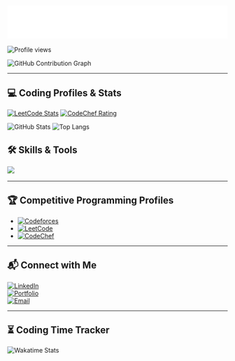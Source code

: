 <p align="center">
  <img src="https://raw.githubusercontent.com/pritamundhe/pritamundhe/main/name.svg" alt="Pritam M." />
</p>

<!-- Komarev profile views -->
![Profile views](https://komarev.com/ghpvc/?username=pritamundhe&label=Profile%20Views&color=0e75b6&style=flat)


![GitHub Contribution Graph](https://github-readme-activity-graph.vercel.app/graph?username=pritamundhe&theme=tokyo-night)  

---

## 💻 Coding Profiles & Stats

[![LeetCode Stats](https://leetcode-stats.vercel.app/api?username=pritamundhe&theme=dark)](https://leetcode.com/pritamundhe)
[![CodeChef Rating](https://img.shields.io/badge/CodeChef-pritamundhe-orange)](https://www.codechef.com/users/pritamundhe)

![GitHub Stats](https://github-readme-stats.vercel.app/api?username=pritamundhe&show_icons=true&theme=dark)
![Top Langs](https://github-readme-stats.vercel.app/api/top-langs/?username=pritamundhe&layout=compact&theme=dark)





## 🛠️ Skills & Tools  
<p align="left">
  <img src="https://skillicons.dev/icons?i=cpp,python,js,react,reactnative,nodejs,express,mongodb,tailwind,git,linux" />
</p>

---

## 🏆 Competitive Programming Profiles  
- [![Codeforces](https://img.shields.io/badge/Codeforces-Profile-blue?logo=codeforces)](https://codeforces.com/profile/YourUsername)  
- [![LeetCode](https://img.shields.io/badge/LeetCode-Profile-orange?logo=leetcode)](https://leetcode.com/YourUsername)  
- [![CodeChef](https://img.shields.io/badge/CodeChef-Profile-brown?logo=codechef)](https://www.codechef.com/users/YourUsername)  

---

## 📬 Connect with Me  
[![LinkedIn](https://img.shields.io/badge/LinkedIn-PritamMundhe-blue?logo=linkedin)](https://linkedin.com/in/yourprofile)  
[![Portfolio](https://img.shields.io/badge/Portfolio-Website-orange)](https://yourportfolio.com)  
[![Email](https://img.shields.io/badge/Email-pritam@example.com-red?logo=gmail)](mailto:pritam@example.com)  

---

## ⏳ Coding Time Tracker  
![Wakatime Stats](https://github-readme-stats.vercel.app/api/wakatime?username=pritamundhe&theme=tokyonight)
